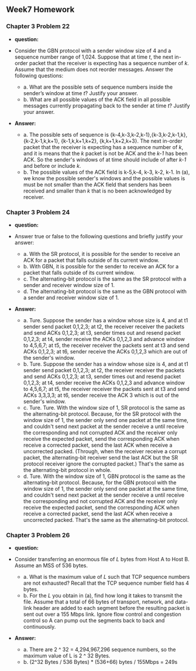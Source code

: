 ## Week7 Homework

### Chapter 3 Problem 22

+ **question:**
+ Consider the GBN protocol with a sender window size of 4 and a sequence number range of 1,024. Suppose that at time *t*, the next in-order packet that the receiver is expecting has a sequence number of *k*. Assume that the medium does not reorder messages. Answer the following questions:
    + a. What are the possible sets of sequence numbers inside the sender’s window at time *t*? Justify your answer.
    + b. What are all possible values of the ACK field in all possible messages currently propagating back to the sender at time *t*? Justify your answer.

+ **Answer:**
    + a. The possible sets of sequence is {k-4,k-3,k-2,k-1},{k-3,k-2,k-1,k}, {k-2,k-1,k,k+1}, {k-1,k,k+1,k+2}, {k,k+1,k+2,k+3}. 
        The next in-order packet that the receiver is expecting has a sequence number of *k*, and it is means that the *k* packet is not be ACK and the *k-1* has been ACK. So the sender's windows of at time should include of after *k-1* and before or include *k*.
    + b. The possible values of the ACK field is k-5,k-4, k-3, k-2, k-1.
        In (a), we know the possible sender's windows and the possible values is must be not smaller than the ACK field that senders has been received and smaller than *k* that is no been acknowledged by receiver.



### Chapter 3 Problem 24

+ **question:**
+ Answer true or false to the following questions and briefly justify your answer:
    + a. With the SR protocol, it is possible for the sender to receive an ACK for a packet that falls outside of its current window.
    + b. With GBN, it is possible for the sender to receive an ACK for a packet that falls outside of its current window.
    + c. The alternating-bit protocol is the same as the SR protocol with a sender and receiver window size of 1.
    + d. The alternating-bit protocol is the same as the GBN protocol with a sender and receiver window size of 1.

+ **Answer:**
    + a. Ture. Suppose the sender has a window whose size is 4, and at t1 sender send packet 0,1,2,3; at t2, the receiver receiver the packets and send ACKs 0,1,2,3; at t3, sender times out and resend packet 0,1,2,3; at t4, sender receive the ACKs 0,1,2,3 and advance window to 4,5,6,7; at t5, the receiver receiver the packets sent at t3 and send ACKs 0,1,2,3; at t6, sender receive the ACKs 0,1,2,3 which are out of the sender's window.
    + b. Ture. Suppose the sender has a window whose size is 4, and at t1 sender send packet 0,1,2,3; at t2, the receiver receiver the packets and send ACKs 0,1,2,3; at t3, sender times out and resend packet 0,1,2,3; at t4, sender receive the ACKs 0,1,2,3 and advance window to 4,5,6,7; at t5, the receiver receiver the packets sent at t3 and send ACKs 3,3,3,3; at t6, sender receive the ACK 3 which is out of the sender's window.
    + c. Ture. Ture. With the window size of 1, SR protocol is the same as the alternating-bit protocol. Because, for the SR protocol with the window size of 1, the sender only send one packet at the same time, and couldn't send next packet at the sender receive a until receive the corresponding and not corrupted  ACK and the receiver only receive the expected packet, send the corresponding ACK when receive a corrected packet, send the last ACK when receive a uncorrected packed. (Through, when the receiver receive a corrupt packet, the alternating-bit receiver send the last ACK but the SR protocol receiver ignore the corrupted packet.) That's the same as the alternating-bit protocol in whole.
    + d. Ture. With the window size of 1, GBN protocol is the same as the alternating-bit protocol. Because, for the GBN protocol with the window size of 1, the sender only send one packet at the same time, and couldn't send next packet at the sender receive a until receive the corresponding and not corrupted  ACK and the receiver only receive the expected packet, send the corresponding ACK when receive a corrected packet, send the last ACK when receive a uncorrected packed. That's the same as the alternating-bit protocol.



### Chapter 3 Problem 26

+ **question:**
+ Consider transferring an enormous file of *L* bytes from Host A to Host B. Assume an MSS of 536 bytes.
    + a. What is the maximum value of *L* such that TCP sequence numbers are not exhausted? Recall that the TCP sequence number field has 4 bytes.
    + b. For the *L* you obtain in (a), find how long it takes to transmit the file. Assume that a total of 66 bytes of transport, network, and data-link header are added to each segment before the resulting packet is sent out over a 155 Mbps link. Ignore flow control and congestion control so A can pump out the segments back to back and continuously.

+ **Answer:**
    + a.  There are 2 ^ 32 = 4,294,967,296 sequence numbers, so the maximum value of L is 2 ^ 32 Bytes.
    + b. (2^32 Bytes / 536 Bytes) * (536+66) bytes / 155Mbps = 249s

